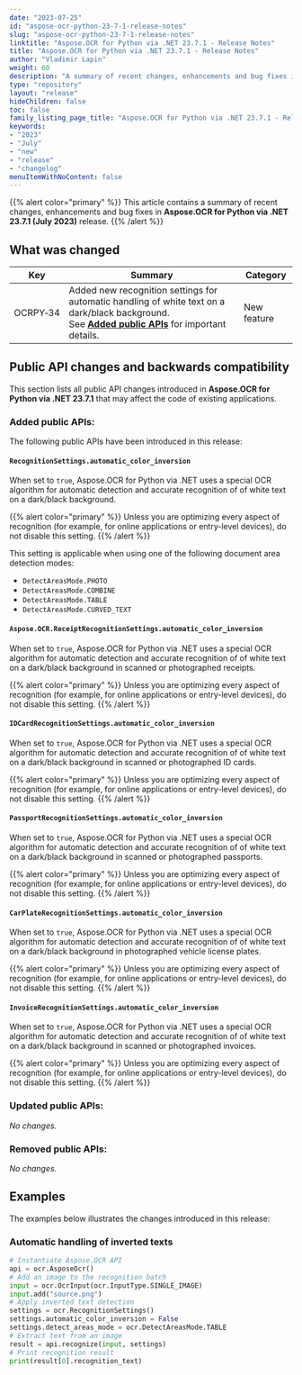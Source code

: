 ```yaml
---
date: "2023-07-25"
id: "aspose-ocr-python-23-7-1-release-notes"
slug: "aspose-ocr-python-23-7-1-release-notes"
linktitle: "Aspose.OCR for Python via .NET 23.7.1 - Release Notes"
title: "Aspose.OCR for Python via .NET 23.7.1 - Release Notes"
author: "Vladimir Lapin"
weight: 60
description: "A summary of recent changes, enhancements and bug fixes in Aspose.OCR for Python via .NET 23.7.1 (July 2023) release."
type: "repository"
layout: "release"
hideChildren: false
toc: false
family_listing_page_title: "Aspose.OCR for Python via .NET 23.7.1 - Release Notes"
keywords:
- "2023"
- "July"
- "new"
- "release"
- "changelog"
menuItemWithNoContent: false
---
```


{{% alert color="primary" %}}
This article contains a summary of recent changes, enhancements and bug fixes in **Aspose.OCR for Python via .NET 23.7.1 (July 2023)** release.
{{% /alert %}}

## What was changed

Key | Summary | Category
--- | ------- | --------
OCRPY&#8209;34 | Added new recognition settings for automatic handling of white text on a dark/black background.<br />See [**Added public APIs**](#added-public-apis) for important details. | New feature

## Public API changes and backwards compatibility

This section lists all public API changes introduced in **Aspose.OCR for Python via .NET 23.7.1** that may affect the code of existing applications.

### Added public APIs:

The following public APIs have been introduced in this release:

#### `RecognitionSettings.automatic_color_inversion`

When set to `true`, Aspose.OCR for Python via .NET uses a special OCR algorithm for automatic detection and accurate recognition of of white text on a dark/black background.

{{% alert color="primary" %}}
Unless you are optimizing every aspect of recognition (for example, for online applications or entry-level devices), do not disable this setting.
{{% /alert %}}

This setting is applicable when using one of the following document area detection modes:

- `DetectAreasMode.PHOTO`
- `DetectAreasMode.COMBINE`
- `DetectAreasMode.TABLE`
- `DetectAreasMode.CURVED_TEXT`

#### `Aspose.OCR.ReceiptRecognitionSettings.automatic_color_inversion`

When set to `true`, Aspose.OCR for Python via .NET uses a special OCR algorithm for automatic detection and accurate recognition of of white text on a dark/black background in scanned or photographed receipts.

{{% alert color="primary" %}}
Unless you are optimizing every aspect of recognition (for example, for online applications or entry-level devices), do not disable this setting.
{{% /alert %}}

#### `IDCardRecognitionSettings.automatic_color_inversion`

When set to `true`, Aspose.OCR for Python via .NET uses a special OCR algorithm for automatic detection and accurate recognition of of white text on a dark/black background in scanned or photographed ID cards.

{{% alert color="primary" %}}
Unless you are optimizing every aspect of recognition (for example, for online applications or entry-level devices), do not disable this setting.
{{% /alert %}}

#### `PassportRecognitionSettings.automatic_color_inversion`

When set to `true`, Aspose.OCR for Python via .NET uses a special OCR algorithm for automatic detection and accurate recognition of of white text on a dark/black background in scanned or photographed passports.

{{% alert color="primary" %}}
Unless you are optimizing every aspect of recognition (for example, for online applications or entry-level devices), do not disable this setting.
{{% /alert %}}

#### `CarPlateRecognitionSettings.automatic_color_inversion`

When set to `true`, Aspose.OCR for Python via .NET uses a special OCR algorithm for automatic detection and accurate recognition of of white text on a dark/black background in photographed vehicle license plates.

{{% alert color="primary" %}}
Unless you are optimizing every aspect of recognition (for example, for online applications or entry-level devices), do not disable this setting.
{{% /alert %}}

#### `InvoiceRecognitionSettings.automatic_color_inversion`

When set to `true`, Aspose.OCR for Python via .NET uses a special OCR algorithm for automatic detection and accurate recognition of of white text on a dark/black background in scanned or photographed invoices.

{{% alert color="primary" %}}
Unless you are optimizing every aspect of recognition (for example, for online applications or entry-level devices), do not disable this setting.
{{% /alert %}}

### Updated public APIs:

_No changes._

### Removed public APIs:

_No changes._

## Examples

The examples below illustrates the changes introduced in this release:

### Automatic handling of inverted texts

```python
# Instantiate Aspose.OCR API
api = ocr.AsposeOcr()
# Add an image to the recognition batch
input = ocr.OcrInput(ocr.InputType.SINGLE_IMAGE)
input.add("source.png")
# Apply inverted text detection
settings = ocr.RecognitionSettings()
settings.automatic_color_inversion = False
settings.detect_areas_mode = ocr.DetectAreasMode.TABLE
# Extract text from an image
result = api.recognize(input, settings)
# Print recognition result
print(result[0].recognition_text)
```
